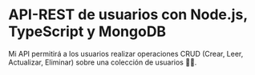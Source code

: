 # API-REST de usuarios con Node.js, TypeScript y MongoDB

Mi API permitirá a los usuarios realizar operaciones CRUD (Crear, Leer, Actualizar, Eliminar) sobre una colección de usuarios 👨‍💻.